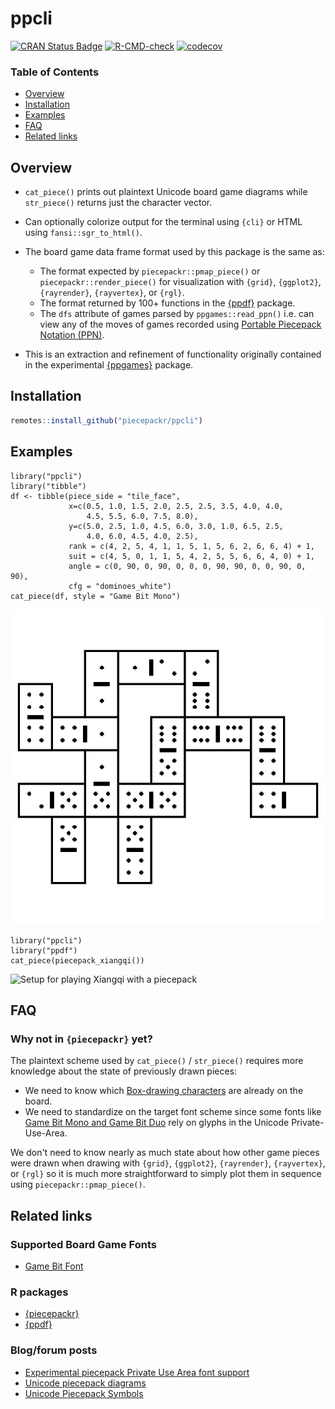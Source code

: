 # ppcli

[![CRAN Status Badge](https://www.r-pkg.org/badges/version/ppcli)](https://cran.r-project.org/package=ppcli)
[![R-CMD-check](https://github.com/piecepackr/ppcli/actions/workflows/R-CMD-check.yaml/badge.svg?branch=main)](https://github.com/piecepackr/ppcli/actions)
[![codecov](https://codecov.io/github/piecepackr/ppcli/branch/main/graph/badge.svg)](https://app.codecov.io/github/piecepackr/ppcli)

### Table of Contents

* [Overview](#overview)
* [Installation](#installation)
* [Examples](#examples)
* [FAQ](#faq)
* [Related links](#links)

## <a name="overview">Overview</a>

* `cat_piece()` prints out plaintext Unicode board game diagrams while `str_piece()` returns just the character vector.
* Can optionally colorize output for the terminal using `{cli}` or HTML using `fansi::sgr_to_html()`.
* The board game data frame format used by this package is the same as:

  + The format expected by `piecepackr::pmap_piece()` or `piecepackr::render_piece()` for visualization
    with `{grid}`, `{ggplot2}`, `{rayrender}`, `{rayvertex}`, or `{rgl}`.
  + The format returned by 100+ functions in the [{ppdf}](https://www.github.com/piecepackr/ppdf) package.
  + The `dfs` attribute of games parsed by `ppgames::read_ppn()` i.e. can view any of the moves of games recorded using [Portable Piecepack Notation (PPN)](https://trevorldavis.com/piecepackr/portable-piecepack-notation.html).

* This is an extraction and refinement of functionality originally contained in the experimental [{ppgames}](https://www.github.com/piecepackr/ppgames) package.

## <a name="installation">Installation</a>


```r
remotes::install_github("piecepackr/ppcli")
```

## <a name="examples">Examples</a>

``` {.r}
library("ppcli")
library("tibble")
df <- tibble(piece_side = "tile_face",
             x=c(0.5, 1.0, 1.5, 2.0, 2.5, 2.5, 3.5, 4.0, 4.0,
                 4.5, 5.5, 6.0, 7.5, 8.0),
             y=c(5.0, 2.5, 1.0, 4.5, 6.0, 3.0, 1.0, 6.5, 2.5,
                 4.0, 6.0, 4.5, 4.0, 2.5),
             rank = c(4, 2, 5, 4, 1, 1, 5, 1, 5, 6, 2, 6, 6, 4) + 1,
             suit = c(4, 5, 0, 1, 1, 5, 4, 2, 5, 5, 6, 6, 4, 0) + 1,
             angle = c(0, 90, 0, 90, 0, 0, 0, 90, 90, 0, 0, 90, 0, 90),
             cfg = "dominoes_white")
cat_piece(df, style = "Game Bit Mono")
```

![Dominoes diagram](https://github.com/trevorld/game-bit-font/blob/main/png/dominoes_mono.png?raw=true)


``` {.r}
library("ppcli")
library("ppdf")
cat_piece(piecepack_xiangqi())
```

![Setup for playing Xiangqi with a piecepack](https://trevorldavis.com/share/piecepack/unicode_xiangqi.png)

## <a name="faq">FAQ</a>

### Why not in `{piecepackr}` yet?

The plaintext scheme used by `cat_piece()` / `str_piece()` requires more knowledge about the state of previously drawn pieces:

  + We need to know which [Box-drawing characters](https://en.wikipedia.org/wiki/Box-drawing_character) are already on the board.
  + We need to standardize on the target font scheme since some fonts like [Game Bit Mono and Game Bit Duo](https://github.com/trevorld/game-bit-font) rely on glyphs in the Unicode Private-Use-Area.

We don't need to know nearly as much state about how other game pieces were drawn when drawing with `{grid}`, `{ggplot2}`, `{rayrender}`, `{rayvertex}`, or `{rgl}` so it is much more straightforward to simply plot them in sequence using `piecepackr::pmap_piece()`.

## <a name="links">Related links</a>

### Supported Board Game Fonts

* [Game Bit Font](https://github.com/trevorld/game-bit-font)

### R packages

* [{piecepackr}](https://github.com/piecepackr/piecepackr)
* [{ppdf}](https://github.com/piecepackr/ppdf)

### Blog/forum posts

* [Experimental piecepack Private Use Area font support](https://boardgamegeek.com/thread/2744191/experimental-piecepack-private-use-area-font-suppo)
* [Unicode piecepack diagrams](https://trevorldavis.com/piecepackr/unicode-piecepack-diagrams.html)
* [Unicode Piecepack Symbols](https://trevorldavis.com/piecepackr/unicode-piecepack-symbols.html)
